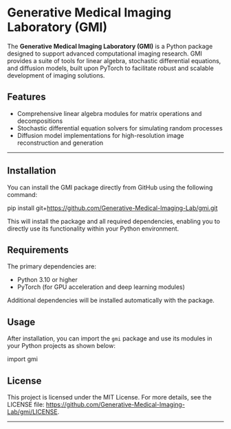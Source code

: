 # Generative Medical Imaging Laboratory (GMI)

The **Generative Medical Imaging Laboratory (GMI)** is a Python package designed to support advanced computational imaging research. GMI provides a suite of tools for linear algebra, stochastic differential equations, and diffusion models, built upon PyTorch to facilitate robust and scalable development of imaging solutions. 

## Features
- Comprehensive linear algebra modules for matrix operations and decompositions
- Stochastic differential equation solvers for simulating random processes
- Diffusion model implementations for high-resolution image reconstruction and generation

---

## Installation

You can install the GMI package directly from GitHub using the following command:

pip install git+https://github.com/Generative-Medical-Imaging-Lab/gmi.git

This will install the package and all required dependencies, enabling you to directly use its functionality within your Python environment.

## Requirements

The primary dependencies are:
- Python 3.10 or higher
- PyTorch (for GPU acceleration and deep learning modules)

Additional dependencies will be installed automatically with the package.

## Usage

After installation, you can import the `gmi` package and use its modules in your Python projects as shown below:

import gmi

## License

This project is licensed under the MIT License. For more details, see the LICENSE file: https://github.com/Generative-Medical-Imaging-Lab/gmi/LICENSE.

---

